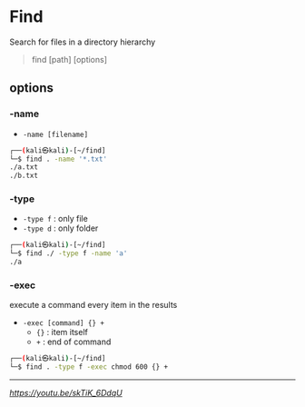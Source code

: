 # Find

Search for files in a directory hierarchy

> find [path] [options]

## options

###  -name

-  `-name [filename]`

```sh
┌──(kali㉿kali)-[~/find]
└─$ find . -name '*.txt' 
./a.txt
./b.txt
```

### -type

- `-type f` : only file
- `-type d` : only folder

```sh
┌──(kali㉿kali)-[~/find]
└─$ find ./ -type f -name 'a' 
./a
```

### -exec

execute a command every item in the results

- `-exec [command] {} +`
    - `{}` : item itself
    - `+` : end of command

```sh
┌──(kali㉿kali)-[~/find]
└─$ find . -type f -exec chmod 600 {} +
```

---

*https://youtu.be/skTiK_6DdqU*
